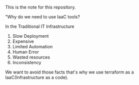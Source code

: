 This is the note for this repository.

"Why do we need to use IaaC tools?

In the Traditional IT Infrastructure 

1. Slow Deployment
2. Expensive
3. Limited Automation
4. Human Error
5. Wasted resources
6. Inconsistency

We want to avoid those facts that's why we use terraform as a IaaC(Infrastructure as a code).

